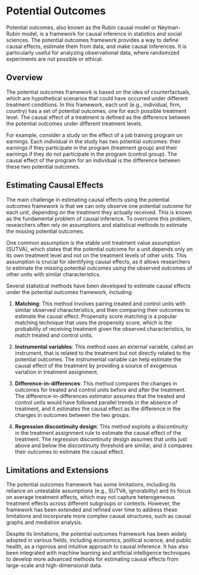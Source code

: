 # Potential Outcomes

Potential outcomes, also known as the Rubin causal model or Neyman-Rubin model, is a framework for causal inference in statistics and social sciences. The potential outcomes framework provides a way to define causal effects, estimate them from data, and make causal inferences. It is particularly useful for analyzing observational data, where randomized experiments are not possible or ethical.

## Overview

The potential outcomes framework is based on the idea of counterfactuals, which are hypothetical scenarios that could have occurred under different treatment conditions. In this framework, each unit (e.g., individual, firm, country) has a set of potential outcomes, one for each possible treatment level. The causal effect of a treatment is defined as the difference between the potential outcomes under different treatment levels.

For example, consider a study on the effect of a job training program on earnings. Each individual in the study has two potential outcomes: their earnings if they participate in the program (treatment group) and their earnings if they do not participate in the program (control group). The causal effect of the program for an individual is the difference between these two potential outcomes.

## Estimating Causal Effects

The main challenge in estimating causal effects using the potential outcomes framework is that we can only observe one potential outcome for each unit, depending on the treatment they actually received. This is known as the fundamental problem of causal inference. To overcome this problem, researchers often rely on assumptions and statistical methods to estimate the missing potential outcomes.

One common assumption is the stable unit treatment value assumption (SUTVA), which states that the potential outcome for a unit depends only on its own treatment level and not on the treatment levels of other units. This assumption is crucial for identifying causal effects, as it allows researchers to estimate the missing potential outcomes using the observed outcomes of other units with similar characteristics.

Several statistical methods have been developed to estimate causal effects under the potential outcomes framework, including:

1. **Matching**: This method involves pairing treated and control units with similar observed characteristics, and then comparing their outcomes to estimate the causal effect. Propensity score matching is a popular matching technique that uses the propensity score, which is the probability of receiving treatment given the observed characteristics, to match treated and control units.

2. **Instrumental variables**: This method uses an external variable, called an instrument, that is related to the treatment but not directly related to the potential outcomes. The instrumental variable can help estimate the causal effect of the treatment by providing a source of exogenous variation in treatment assignment.

3. **Difference-in-differences**: This method compares the changes in outcomes for treated and control units before and after the treatment. The difference-in-differences estimator assumes that the treated and control units would have followed parallel trends in the absence of treatment, and it estimates the causal effect as the difference in the changes in outcomes between the two groups.

4. **Regression discontinuity design**: This method exploits a discontinuity in the treatment assignment rule to estimate the causal effect of the treatment. The regression discontinuity design assumes that units just above and below the discontinuity threshold are similar, and it compares their outcomes to estimate the causal effect.

## Limitations and Extensions

The potential outcomes framework has some limitations, including its reliance on untestable assumptions (e.g., SUTVA, ignorability) and its focus on average treatment effects, which may not capture heterogeneous treatment effects across different subgroups or contexts. However, the framework has been extended and refined over time to address these limitations and incorporate more complex causal structures, such as causal graphs and mediation analysis.

Despite its limitations, the potential outcomes framework has been widely adopted in various fields, including economics, political science, and public health, as a rigorous and intuitive approach to causal inference. It has also been integrated with machine learning and artificial intelligence techniques to develop more advanced methods for estimating causal effects from large-scale and high-dimensional data.
